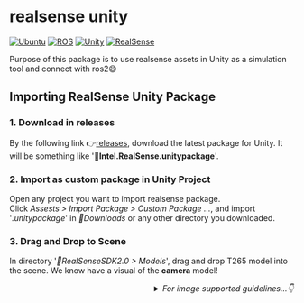 # realsense unity

<div align="left">

  <a href="">![Ubuntu](https://img.shields.io/badge/Ubuntu-22.04-green)</a>
  <a href="">![ROS](https://img.shields.io/badge/ROS-humble-blue)</a>
  <a href="">![Unity](https://img.shields.io/badge/Unity-2022.3.41f1-red)</a>
  <a href="">![RealSense](https://img.shields.io/badge/RealSense-v2.55.1-yellow)</a>

</div>

Purpose of this package is to use realsense assets in Unity as a simulation tool and connect with ros2😄

## Importing RealSense Unity Package
### 1. Download in releases
By the following link :point_right:[releases](https://github.com/IntelRealSense/librealsense/releases), download the latest package for Unity. It will be something like '🧮**Intel.RealSense.unitypackage**'.

### 2. Import as custom package in Unity Project
Open any project you want to import realsense package. <br/>
Click _Assests > Import Package > Custom Package ..._, and import '_.unitypackage_' in _📁Downloads_ or any other directory you downloaded.

### 3. Drag and Drop to Scene
In directory '_📁RealSenseSDK2.0 > Models_', drag and drop T265 model into the scene. We know have a visual of the **camera** model!

<details>
  <summary align="right"><i>For image supported guidelines...👇</i></summary>
  <br/>
  <p>With the following link above, scroll down to find the page where <i>Assests</i> are placed.</p>
  <p align="center">
    <img src="https://github.com/user-attachments/assets/25cad9b1-96d0-452b-9a3d-f975cb90b351" width=50%/>
  </p>
  
  <p>After downloading .unitypackage, open Unity Project to import downloaded package as <b>custom package</b> like below.</p>
  <p><b><i>'.unitypackage'</i></b> extension is only available for this.</p>
  <p align="center"> 
    <img src="https://github.com/user-attachments/assets/8b277438-a668-4dea-b69e-4d42b0bd74cf" width=30%/>
  </p>

  <p>Now go to <b><i>'Assests > RealSenseSDK2.0'</i></b> and click to see models.</p>
  <p align="center"> 
    <img src="https://github.com/user-attachments/assets/8aef0fc1-cc7d-4f26-9fa2-ead60f2629fa" height=50%/>
  </p>
  <p>Drag and drop the model <b>T265</b> in the scene and tada!👏</p>
  <p align="center"> 
    <img src="https://github.com/user-attachments/assets/53a558c7-c426-4445-b682-430ebd93efe1" width=16%/>
    <img src="https://github.com/user-attachments/assets/7941bcf1-12bf-4937-8958-af163a446695" height=50%/>
  </p>

</details>
